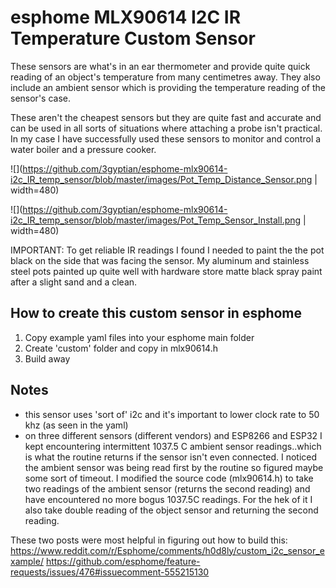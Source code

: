 # esphome MLX90614 I2C IR Temperature Custom Sensor 

These sensors are what's in an ear thermometer and provide quite quick reading of an object's temperature from many centimetres away. They also include an ambient sensor which is providing the temperature reading of the sensor's case.  

These aren't the cheapest sensors but they are quite fast and accurate and can be used in all sorts of situations where attaching a probe isn't practical.  In my case I have successfully used these sensors to monitor and control a water boiler and a pressure cooker. 

![](https://github.com/3gyptian/esphome-mlx90614-i2c_IR_temp_sensor/blob/master/images/Pot_Temp_Distance_Sensor.png | width=480)

![](https://github.com/3gyptian/esphome-mlx90614-i2c_IR_temp_sensor/blob/master/images/Pot_Temp_Sensor_Install.png | width=480)


IMPORTANT:  To get reliable IR readings I found I needed to paint the the pot black on the side that was facing the sensor.  My aluminum and stainless steel pots painted up quite well with hardware store matte black spray paint after a slight sand and a clean.  

## How to create this custom sensor in esphome

1) Copy example yaml files into your esphome main folder
2) Create 'custom' folder and copy in mlx90614.h
3) Build away


## Notes

- this sensor uses 'sort of' i2c and it's important to lower clock rate to 50 khz (as seen in the yaml)
- on three different sensors (different vendors) and ESP8266 and ESP32 I kept encountering intermittent 1037.5 C ambient sensor readings..which is what the routine returns if the sensor isn't even connected.   I noticed the ambient sensor was being read first by the routine so figured maybe some sort of timeout. I modified the source code (mlx90614.h) to take two readings of the ambient sensor (returns the second reading) and have encountered no more bogus 1037.5C readings.  For the hek of it I also take double reading of the object sensor and returning the second reading.  

These two posts were most helpful in figuring out how to build this:
https://www.reddit.com/r/Esphome/comments/h0d8ly/custom_i2c_sensor_example/
https://github.com/esphome/feature-requests/issues/476#issuecomment-555215130



